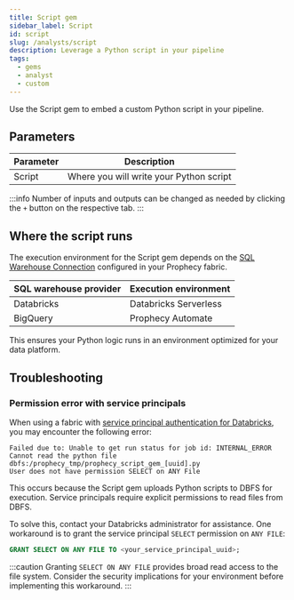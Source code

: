 ```yaml
---
title: Script gem
sidebar_label: Script
id: script
slug: /analysts/script
description: Leverage a Python script in your pipeline
tags:
  - gems
  - analyst
  - custom
---
```


Use the Script gem to embed a custom Python script in your pipeline.

## Parameters

| Parameter | Description                             |
| --------- | --------------------------------------- |
| Script    | Where you will write your Python script |

:::info
Number of inputs and outputs can be changed as needed by clicking the `+` button on the respective tab.
:::

## Where the script runs

The execution environment for the Script gem depends on the [SQL Warehouse Connection](/core/prophecy-fabrics/#connections) configured in your Prophecy fabric.

| SQL warehouse provider | Execution environment |
| ---------------------- | --------------------- |
| Databricks             | Databricks Serverless |
| BigQuery               | Prophecy Automate     |

This ensures your Python logic runs in an environment optimized for your data platform.

## Troubleshooting

### Permission error with service principals

When using a fabric with [service principal authentication for Databricks](/databricks-oauth-authentication#use-cases-supported-by-databricks), you may encounter the following error:

```
Failed due to: Unable to get run status for job id: INTERNAL_ERROR
Cannot read the python file dbfs:/prophecy_tmp/prophecy_script_gem_[uuid].py
User does not have permission SELECT on ANY File
```

This occurs because the Script gem uploads Python scripts to DBFS for execution. Service principals require explicit permissions to read files from DBFS.

To solve this, contact your Databricks administrator for assistance. One workaround is to grant the service principal `SELECT` permission on `ANY FILE`:

```sql
GRANT SELECT ON ANY FILE TO <your_service_principal_uuid>;
```

:::caution
Granting `SELECT ON ANY FILE` provides broad read access to the file system. Consider the security implications for your environment before implementing this workaround.
:::
